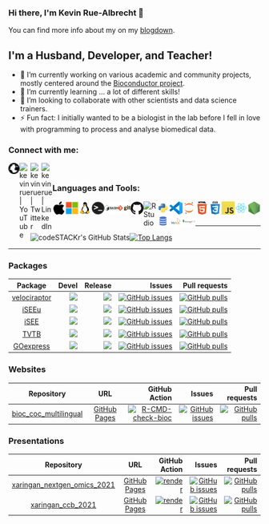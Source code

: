 ### Hi there, I'm Kevin Rue-Albrecht 👋

You can find more info about my on my [blogdown][website].

## I'm a Husband, Developer, and Teacher!

- 🔭 I’m currently working on various academic and community projects, mostly centered around the [Bioconductor project][bioconductor].
- 🌱 I’m currently learning ... a lot of different skills!
- 👯 I’m looking to collaborate with other scientists and data science trainers.
- ⚡ Fun fact: I initially wanted to be a biologist in the lab before I fell in love with programming to process and analyse biomedical data.

<!--
**kevinrue/kevinrue** is a ✨ _special_ ✨ repository because its `README.md` (this file) appears on your GitHub profile.

Here are some ideas to get you started:

- 🤔 I’m looking for help with ...
- 💬 Ask me about ...
- 📫 How to reach me: ...
- 😄 Pronouns: ...

Shoutout to https://www.youtube.com/watch?v=ECuqb5Tv9qI&ab_channel=codeSTACKr for inspiration.
-->

### Connect with me:

[<img align="left" alt="https://kevinrue.github.io/" width="22px" src="https://raw.githubusercontent.com/iconic/open-iconic/master/svg/globe.svg" />][website]
[<img align="left" alt="kevinrue | YouTube" width="22px" src="https://cdn.jsdelivr.net/npm/simple-icons@v3/icons/youtube.svg" />][youtube]
[<img align="left" alt="kevinrue | Twitter" width="22px" src="https://cdn.jsdelivr.net/npm/simple-icons@v3/icons/twitter.svg" />][twitter]
[<img align="left" alt="kevinrue | LinkedIn" width="22px" src="https://cdn.jsdelivr.net/npm/simple-icons@v3/icons/linkedin.svg" />][linkedin]

<br />

### Languages and Tools:

[<img align="left" alt="Apple" width="26px" src="https://raw.githubusercontent.com/github/explore/5aa5d7e7250d5a637f32abf934b135411c265db8/topics/apple/apple.png" />][apple]
[<img align="left" alt="Microsoft" width="26px" src="https://raw.githubusercontent.com/github/explore/16b6237dcae806cb7ae0bf7ac7e9fe354b88c715/topics/microsoft/microsoft.png" />][microsoft]
[<img align="left" alt="Linux" width="26px" src="https://raw.githubusercontent.com/github/explore/80688e429a7d4ef2fca1e82350fe8e3517d3494d/topics/linux/linux.png" />][linux]
[<img align="left" alt="Terminal" width="26px" src="https://raw.githubusercontent.com/github/explore/80688e429a7d4ef2fca1e82350fe8e3517d3494d/topics/terminal/terminal.png" />][terminal]
[<img align="left" alt="Bash" width="26px" src="https://raw.githubusercontent.com/github/explore/80688e429a7d4ef2fca1e82350fe8e3517d3494d/topics/bash/bash.png" />][bash]
[<img align="left" alt="Git" width="26px" src="https://raw.githubusercontent.com/github/explore/80688e429a7d4ef2fca1e82350fe8e3517d3494d/topics/git/git.png" />][git]
[<img align="left" alt="GitHub" width="26px" src="https://raw.githubusercontent.com/github/explore/78df643247d429f6cc873026c0622819ad797942/topics/github/github.png" />][github]
[<img align="left" alt="RStudio" width="26px" src="https://docs.rstudio.com/connect/admin/images/RStudio-ball.svg" />][rstudio]
[<img align="left" alt="Python" width="26px" src="https://raw.githubusercontent.com/github/explore/80688e429a7d4ef2fca1e82350fe8e3517d3494d/topics/python/python.png" />][python]
[<img align="left" alt="Visual Studio Code" width="26px" src="https://raw.githubusercontent.com/github/explore/80688e429a7d4ef2fca1e82350fe8e3517d3494d/topics/visual-studio-code/visual-studio-code.png" />][visual-studio-code]
[<img align="left" alt="Jupyter" width="26px" src="https://raw.githubusercontent.com/github/explore/80688e429a7d4ef2fca1e82350fe8e3517d3494d/topics/jupyter-notebook/jupyter-notebook.png" />][jupyter]
[<img align="left" alt="HTML5" width="26px" src="https://raw.githubusercontent.com/github/explore/80688e429a7d4ef2fca1e82350fe8e3517d3494d/topics/html/html.png" />][html]
[<img align="left" alt="CSS3" width="26px" src="https://raw.githubusercontent.com/github/explore/80688e429a7d4ef2fca1e82350fe8e3517d3494d/topics/css/css.png" />][css]
[<img align="left" alt="JavaScript" width="26px" src="https://raw.githubusercontent.com/github/explore/80688e429a7d4ef2fca1e82350fe8e3517d3494d/topics/javascript/javascript.png" />][javascript]
[<img align="left" alt="React" width="26px" src="https://raw.githubusercontent.com/github/explore/80688e429a7d4ef2fca1e82350fe8e3517d3494d/topics/react/react.png" />][react]
[<img align="left" alt="Node.js" width="26px" src="https://raw.githubusercontent.com/github/explore/80688e429a7d4ef2fca1e82350fe8e3517d3494d/topics/nodejs/nodejs.png" />][nodejs]
[<img align="left" alt="SQL" width="26px" src="https://raw.githubusercontent.com/github/explore/80688e429a7d4ef2fca1e82350fe8e3517d3494d/topics/sql/sql.png" />][sql]
[<img align="left" alt="MySQL" width="26px" src="https://raw.githubusercontent.com/github/explore/80688e429a7d4ef2fca1e82350fe8e3517d3494d/topics/mysql/mysql.png" />][mysql]
[<img align="left" alt="MongoDB" width="26px" src="https://raw.githubusercontent.com/github/explore/80688e429a7d4ef2fca1e82350fe8e3517d3494d/topics/mongodb/mongodb.png" />][mongodb]

<br />
<br />

---

<img align="left" alt="codeSTACKr's GitHub Stats" src="https://github-readme-stats.vercel.app/api?username=kevinrue&show_icons=true&hide_border=true" />

[![Top Langs](https://github-readme-stats.vercel.app/api/top-langs/?username=kevinrue)](https://github.com/anuraghazra/github-readme-stats)

---

### Packages

| Package | Devel | Release | Issues | Pull requests |
|:-------:|------:|--------:|-------:|--------------:|
| [velociraptor](https://github.com/kevinrue/velociraptor) | [![](http://bioconductor.org/shields/build/devel/bioc/velociraptor.svg)](http://bioconductor.org/checkResults/devel/bioc-LATEST/velociraptor) |[![](http://bioconductor.org/shields/build/release/bioc/velociraptor.svg)](http://bioconductor.org/checkResults/release/bioc-LATEST/velociraptor) | [![GitHub issues](https://img.shields.io/github/issues/kevinrue/velociraptor)](https://github.com/kevinrue/velociraptor) | [![GitHub pulls](https://img.shields.io/github/issues-pr/kevinrue/velociraptor)](https://github.com/kevinrue/velociraptor) |
| [iSEEu](https://github.com/iSEE/iSEEu) | [![](http://bioconductor.org/shields/build/devel/bioc/iSEEu.svg)](http://bioconductor.org/checkResults/devel/bioc-LATEST/iSEEu) |[![](http://bioconductor.org/shields/build/release/bioc/iSEEu.svg)](http://bioconductor.org/checkResults/release/bioc-LATEST/iSEEu) | [![GitHub issues](https://img.shields.io/github/issues/iSEE/iSEEu)](https://github.com/iSEE/iSEEu) | [![GitHub pulls](https://img.shields.io/github/issues-pr/iSEE/iSEEu)](https://github.com/iSEE/iSEEu) |
| [iSEE](https://github.com/iSEE/iSEE) | [![](http://bioconductor.org/shields/build/release/bioc/iSEE.svg)](http://bioconductor.org/checkResults/release/bioc-LATEST/iSEE) |[![](http://bioconductor.org/shields/build/release/bioc/iSEE.svg)](http://bioconductor.org/checkResults/release/bioc-LATEST/iSEE) | [![GitHub issues](https://img.shields.io/github/issues/iSEE/iSEE)](https://github.com/iSEE/iSEE) | [![GitHub pulls](https://img.shields.io/github/issues-pr/iSEE/iSEE)](https://github.com/iSEE/iSEE)|
| [TVTB](https://github.com/kevinrue/TVTB) | [![](http://bioconductor.org/shields/build/devel/bioc/TVTB.svg)](http://bioconductor.org/checkResults/devel/bioc-LATEST/TVTB) |[![](http://bioconductor.org/shields/build/release/bioc/TVTB.svg)](http://bioconductor.org/checkResults/release/bioc-LATEST/TVTB) | [![GitHub issues](https://img.shields.io/github/issues/kevinrue/TVTB)](https://github.com/kevinrue/TVTB) | [![GitHub pulls](https://img.shields.io/github/issues-pr/kevinrue/TVTB)](https://github.com/kevinrue/TVTB) |
| [GOexpress](https://github.com/kevinrue/GOexpress) | [![](http://bioconductor.org/shields/build/devel/bioc/GOexpress.svg)](http://bioconductor.org/checkResults/devel/bioc-LATEST/GOexpress) |[![](http://bioconductor.org/shields/build/release/bioc/GOexpress.svg)](http://bioconductor.org/checkResults/release/bioc-LATEST/GOexpress) | [![GitHub issues](https://img.shields.io/github/issues/kevinrue/GOexpress)](https://github.com/kevinrue/GOexpress) | [![GitHub pulls](https://img.shields.io/github/issues-pr/kevinrue/GOexpress)](https://github.com/kevinrue/GOexpress) |

### Websites

| Repository | URL   | GitHub Action | Issues | Pull requests |
|:----------:|:-----:|--------------:|-------:|--------------:|
| [bioc_coc_multilingual](https://github.com/Bioconductor/bioc_coc_multilingual) | [GitHub Pages](https://Bioconductor.github.io/bioc_coc_multilingual/) | [![R-CMD-check-bioc](https://github.com/Bioconductor/bioc_coc_multilingual/actions/workflows/check-bioc.yml/badge.svg)](https://github.com/Bioconductor/bioc_coc_multilingual/actions/workflows/check-bioc.yml) | [![GitHub issues](https://img.shields.io/github/issues/Bioconductor/bioc_coc_multilingual)](https://github.com/Bioconductor/bioc_coc_multilingual) | [![GitHub pulls](https://img.shields.io/github/issues-pr/Bioconductor/bioc_coc_multilingual)](https://github.com/Bioconductor/bioc_coc_multilingual) |

### Presentations

| Repository | URL   | GitHub Action | Issues | Pull requests |
|:----------:|:-----:|--------------:|-------:|--------------:|
| [xaringan_nextgen_omics_2021](https://github.com/kevinrue/xaringan_nextgen_omics_2021) | [GitHub Pages](https://kevinrue.github.io/xaringan_nextgen_omics_2021/) | [![render](https://github.com/kevinrue/xaringan_nextgen_omics_2021/actions/workflows/render.yaml/badge.svg)](https://github.com/kevinrue/xaringan_nextgen_omics_2021/actions/workflows/render.yaml) | [![GitHub issues](https://img.shields.io/github/issues/kevinrue/xaringan_nextgen_omics_2021)](https://github.com/kevinrue/xaringan_nextgen_omics_2021) | [![GitHub pulls](https://img.shields.io/github/issues-pr/kevinrue/xaringan_nextgen_omics_2021)](https://github.com/kevinrue/xaringan_nextgen_omics_2021) |
| [xaringan_ccb_2021](https://github.com/kevinrue/xaringan_ccb_2021) | [GitHub Pages](https://kevinrue.github.io/xaringan_ccb_2021/) | [![render](https://github.com/kevinrue/xaringan_ccb_2021/actions/workflows/render.yaml/badge.svg)](https://github.com/kevinrue/xaringan_ccb_2021/actions/workflows/render.yaml) | [![GitHub issues](https://img.shields.io/github/issues/kevinrue/xaringan_ccb_2021)](https://github.com/kevinrue/xaringan_ccb_2021) | [![GitHub pulls](https://img.shields.io/github/issues-pr/kevinrue/xaringan_ccb_2021)](https://github.com/kevinrue/xaringan_ccb_2021) |

<!--
Definitions:
-->

[website]: https://kevinrue.github.io/
[youtube]: https://www.youtube.com/channel/UCVKqywTvr509fIDy-tlcu8A
[twitter]: https://twitter.com/KevinRUE67
[linkedin]: https://www.linkedin.com/in/kevin-rue-albrecht/
[terminal]: https://support.apple.com/en-gb/guide/terminal/welcome/mac
[git]: https://git-scm.com/
[github]: https://github.com/
[visual-studio-code]: https://code.visualstudio.com/
[rstudio]: https://www.rstudio.com/
[bioconductor]: https://www.bioconductor.org/
[html]: https://www.w3schools.com/html/
[css]: https://www.w3.org/Style/CSS/Overview.en.html
[javascript]: https://www.javascript.com/
[react]: https://reactjs.org/
[nodejs]: https://nodejs.org/
[sql]: https://www.w3schools.com/sql/
[mysql]: https://www.mysql.com/
[mongodb]: https://www.mongodb.com/
[python]: https://www.python.org/
[jupyter]: https://jupyter.org/
[microsoft]: https://www.microsoft.com/
[apple]: https://www.apple.com/
[linux]: https://www.linux.org/
[bash]: https://www.gnu.org/software/bash/
